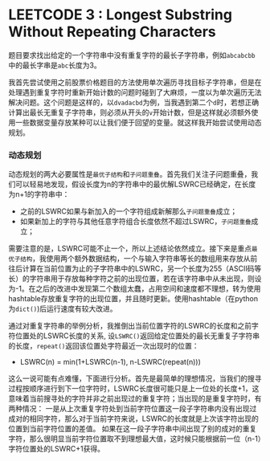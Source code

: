 # LEETCODE 3 : Longest Substring Without Repeating Characters

题目要求找出给定的一个字符串中没有重复字符的最长子字符串，例如`abcabcbb`中的最长字串是`abc`长度为3。

我首先尝试使用之前股票价格题目的方法使用单次遍历寻找目标子字符串，但是在处理遇到重复字符时重新开始计数的问题时碰到了大麻烦，一度以为单次遍历无法解决问题。这个问题是这样的，以`dvadacbd`为例，当我遇到第二个`d`时，若想正确计算出最长无重复子字符串，则必须从开头的`v`开始计数，但是这样就必须额外使用一些数据变量存放某种可以让我们便于回望的变量。就这样我开始尝试使用动态规划。

### 动态规划
动态规划的两大必要属性是`最优子结构`和`子问题重叠`。首先我们关注子问题重叠，我们可以轻易地发现，假设长度为n的字符串中的最优解LSWRC已经确定，在长度为n+1的字符串中：
* 之前的LSWRC如果与新加入的一个字符组成新解那么`子问题重叠`成立；
* 如果新加上的字符与其他任意字符组合长度依然不超过LSWRC，`子问题重叠`成立；

需要注意的是，LSWRC可能不止一个，所以上述结论依然成立。接下来是重点`最优子结构`，我使用两个额外数据结构，一个与输入字符串等长的数组用来存放从前往后计算在当前位置为止的子字符串中的LSWRC，另一个长度为255（ASCII码等长）的字符串用于存放每种字符之前的出现位置，若在该字符串中从未出现，则设为-1。在之后的改进中发现第二个数组太蠢，占用空间和速度都不理想，转为使用hashtable存放重复字符的出现位置，并且随时更新。使用hashtable（在python为`dict()`)后运行速度有较大改进。

通过对重复字符串的举例分析，我推倒出当前位置字符的LSWRC的长度和之前字符位置处的LSWRC长度的关系, 设`LSWRC()`返回给定位置处的最长无重复子字符串的长度，`repeat()`返回该位置处字符最近一次出现时的位置：
* LSWRC(n) = min(1+LSWRC(n-1), n-LSWRC(repeat(n)))

这么一说可能有点难懂，下面进行分析。首先是最简单的理想情况，当我们的搜寻过程按顺序进行到下一位字符时，LSWRC长度很可能只是上一位处的长度+1，这意味着当前搜寻处的字符并非之前出现过的重复字符；当出现的是重复字符时，有两种情况： 一是从上次重复字符处到当前字符位置这一段子字符串内没有出现过成对的相同字符，那么对于当前字符来说，LSWRC的长度就是上次该字符出现的位置到当前字符位置的差值。 如果在这一段子字符串中间出现了别的成对的重复字符，那么很明显当前字符位置取不到理想最大值，这时候只能根据前一位（n-1）字符位置处的LSWRC+1获得。




